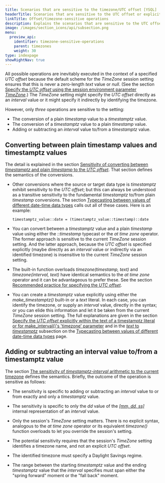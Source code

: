 ```yaml
---
title: Scenarios that are sensitive to the timezone/UTC offset [YSQL]
headerTitle: Scenarios that are sensitive to the UTC offset or explicitly to the timezone
linkTitle: Offset/timezone-sensitive operations
description: Explains the scenarios that are sensitive to the UTC offset and possibly, additionally, to the timezone. [YSQL]
image: /images/section_icons/api/subsection.png
menu:
  preview_api:
    identifier: timezone-sensitive-operations
    parent: timezones
    weight: 30
type: indexpage
showRightNav: true
---
```


All possible operations are inevitably executed in the context of a specified _UTC offset_ because the default scheme for the _TimeZone_ session setting ensures that this is never a zero-length _text_ value or _null_. (See the section [Specify the _UTC offset_ using the session environment parameter _TimeZone_](../syntax-contexts-to-spec-offset/#specify-the-utc-offset-using-the-session-environment-parameter-timezone).) The _TimeZone_ setting might specify the _UTC offset_ directly as an _interval_ value or it might specify it indirectly by identifying the timezone.

However, only _three_ operations are sensitive to the setting:

- The conversion of a plain _timestamp_ value to a _timestamptz_ value.
- The conversion of a _timestamptz_ value to a plain _timestamp_ value.
- Adding or subtracting an _interval_ value to/from a _timestamptz_ value.

## Converting between plain timestamp values and timestamptz values

The detail is explained in the section [Sensitivity of converting between _timestamptz_ and plain _timestamp_ to the _UTC offset_](./timestamptz-plain-timestamp-conversion/). That section defines the semantics of the conversions.

- Other conversions where the source or target data type is _timestamptz_ exhibit sensitivity to the _UTC offset_; but this can always be understood as a transitive sensitivity to the fundamental _timestamptz_ to/from plain _timestamp_ conversions. The section [Typecasting between values of different date-time data types](../../typecasting-between-date-time-values/) calls out all of these cases. Here is an example:

    ```output
    timestamptz_value::date = (timestamptz_value::timestamp)::date
    ```

- You can convert between a _timestamptz_ value and a plain _timestamp_ value using either the _::timestamp_ typecast or the _at time zone_ operator. The former approach is sensitive to the current _TimeZone_ session setting. And the latter approach, because the _UTC offset_ is specified explicitly (maybe directly as an _interval_ value or indirectly via an identified timezone) is insensitive to the current _TimeZone_ session setting.
- The built-in function overloads _timezone(timestamp, text)_ and _timezone(interval, text)_ have identical semantics to the _at time zone_ operator and it can be advantageous to prefer these. See the section [Recommended practice for specifying the _UTC offset_](../recommendation/).

- You can create a _timestamptz_ value explicitly using either the _make_timestamptz()_ built-in or a _text_ literal. In each case, you can identify the timezone, or supply an _interval_ value, directly in the syntax; or you can elide this information and let it be taken from the current _TimeZone_ session setting. The full explanations are given in the section [Specify the _UTC offset_ explicitly within the text of a timestamptz literal or for make_interval()'s 'timezone' parameter](../syntax-contexts-to-spec-offset/#specify-the-utc-offset-explicitly-within-the-text-of-a-timestamptz-literal-or-for-make-interval-s-timezone-parameter) and in the [_text_ to _timestamptz_](../../typecasting-between-date-time-values/#text-to-timestamptz) subsection on the [Typecasting between values of different date-time data types](../../typecasting-between-date-time-values/) page.

## Adding or subtracting an interval value to/from a timestamptz value

The section [The sensitivity of _timestamptz-interval_ arithmetic to the current timezone](./timestamptz-interval-day-arithmetic/) defines the semantics. Briefly, the outcome of the operation is sensitive as follows:

- The sensitivity is specific to adding or subtracting an _interval_ value to or from exactly and only a _timestamptz_ value.

- The sensitivity is specific to only the _dd_ value of the _[\[mm, dd, ss\]](../../date-time-data-types-semantics/type-interval/interval-representation/)_ internal representation of an _interval_ value.

- Only the session's _TimeZone_ setting matters. There is no explicit syntax, analogous to the _at time zone_ operator or its equivalent _timezone()_ function overloads to let you override the session's setting.

- The potential sensitivity requires that the session's _TimeZone_ setting identifies a timezone name, and not an explicit _UTC offset_.

- The identified timezone must specify a Daylight Savings regime.

- The range between the starting _timestamptz_ value and the ending _timestamptz_ value that the _interval_ specifies must span either the "spring forward" moment or the "fall back" moment.
